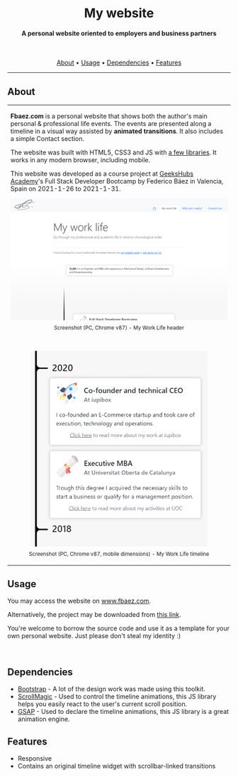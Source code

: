 <h1 align="center">
  <br>My website
</h1>

<h4 align="center">A personal website oriented to employers and business partners</h4>

<br>
<p align="center">
  <a href="#about">About</a> •
  <a href="#usage">Usage</a> •
  <a href="#dependencies">Dependencies</a> •
  <a href="#features">Features</a>
</p>

---

## About

<table>
<tr>
<td>
  
**Fbaez.com** is a personal website that shows both the author's main personal & professional life events. The events are presented along a timeline in a visual way assisted by **animated transitions**. It also includes a simple Contact section.

The website was built with HTML5, CSS3 and JS with <a href="#dependencies">a few libraries</a>. It works in any modern browser, including mobile.

This website was developed as a course project at <a href="https://geekshubsacademy.com/">GeeksHubs Academy</a>'s Full Stack Developer Bootcamp by Federico Báez in Valencia, Spain on 2021-1-26 to 2021-1-31.

<p align="center">
<img src="img/screenshot1.png"><br>
<sub>Screenshot (PC, Chrome v87) - My Work Life header</sub>
</p><br>

<p align="center">
<img src="img/screenshot2.png" width=400><br>
<sub>Screenshot (PC, Chrome v87, mobile dimensions) - My Work Life timeline</sub>
</p>

</td>
</tr>
</table>

## Usage

You may access the website on <a href="http://fbaez.com">www.fbaez.com</a>.

Alternatively, the project may be downloaded from <a href="https://github.com/fbgoode/MySite/archive/main.zip">this link</a>.

You're welcome to borrow the source code and use it as a template for your own personal website. Just please don't steal my identity :)

<br>

## Dependencies

* <a href="https://getbootstrap.com/">Bootstrap</a> - A lot of the design work was made using this toolkit.
* <a href="http://scrollmagic.io/">ScrollMagic</a> - Used to control the timeline animations, this JS library helps you easily react to the user's current scroll position.
* <a href="https://greensock.com/gsap/">GSAP</a> - Used to declare the timeline animations, this JS library is a great animation engine.

## Features

* Responsive
* Contains an original timeline widget with scrollbar-linked transitions
